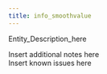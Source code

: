 ```yaml
---
title: info_smoothvalue
---
```


Entity_Description_here
<div class="notices blue">Insert additional notes here</div>
<div class="notices red">Insert known issues here</div>
